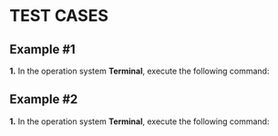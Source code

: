# TEST CASES

## Example #1

**1.** In the operation system **Terminal**, execute the following command:

## Example #2

**1.** In the operation system **Terminal**, execute the following command:
